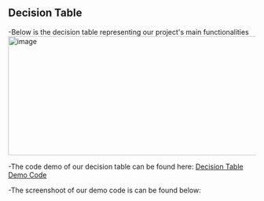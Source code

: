 ## Decision Table

-Below is the decision table representing our project's main functionalities 
<img width="637" height="242" alt="image" src="https://github.com/user-attachments/assets/5003c7eb-c77a-42bf-ab3a-e732d3c3b022" />

-The code demo of our decision table can be found here: [Decision Table Demo Code](https://github.com/kalyd0s/swe-3313-fall-2025-team-04/blob/main/requirements/decision-table-code-demo.python)

-The screenshoot of our demo code is can be found below:


